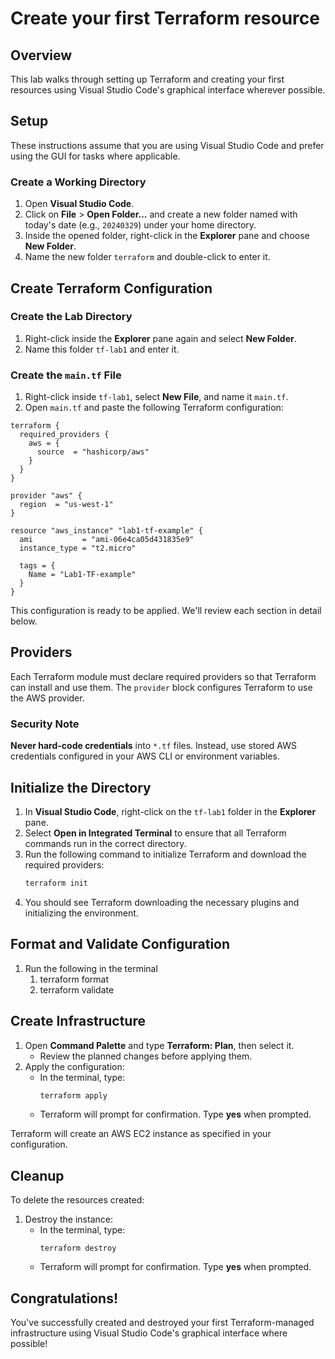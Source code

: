 # Create your first Terraform resource

## Overview

This lab walks through setting up Terraform and creating your first resources using Visual Studio Code's graphical interface wherever possible.

## Setup

These instructions assume that you are using Visual Studio Code and prefer using the GUI for tasks where applicable.

### Create a Working Directory

1. Open **Visual Studio Code**.
2. Click on **File** > **Open Folder...** and create a new folder named with today's date (e.g., `20240329`) under your home directory.
3. Inside the opened folder, right-click in the **Explorer** pane and choose **New Folder**.
4. Name the new folder `terraform` and double-click to enter it.

## Create Terraform Configuration

### Create the Lab Directory

1. Right-click inside the **Explorer** pane again and select **New Folder**.
2. Name this folder `tf-lab1` and enter it.

### Create the `main.tf` File

1. Right-click inside `tf-lab1`, select **New File**, and name it `main.tf`.
2. Open `main.tf` and paste the following Terraform configuration:

```hcl
terraform {
  required_providers {
    aws = {
      source  = "hashicorp/aws"
    }
  }
}

provider "aws" {
  region  = "us-west-1"
}

resource "aws_instance" "lab1-tf-example" {
  ami           = "ami-06e4ca05d431835e9"
  instance_type = "t2.micro"

  tags = {
    Name = "Lab1-TF-example"
  }
}
```

This configuration is ready to be applied. We'll review each section in detail below.

## Providers

Each Terraform module must declare required providers so that Terraform can install and use them. The `provider` block configures Terraform to use the AWS provider.

### Security Note

**Never hard-code credentials** into `*.tf` files. Instead, use stored AWS credentials configured in your AWS CLI or environment variables.

## Initialize the Directory

1. In **Visual Studio Code**, right-click on the `tf-lab1` folder in the **Explorer** pane.
2. Select **Open in Integrated Terminal** to ensure that all Terraform commands run in the correct directory.
3. Run the following command to initialize Terraform and download the required providers:
   ```sh
   terraform init
   ```
4. You should see Terraform downloading the necessary plugins and initializing the environment.

## Format and Validate Configuration

1. Run the following in the terminal 
   1. terraform format
   2. terraform validate

## Create Infrastructure

1. Open **Command Palette** and type **Terraform: Plan**, then select it.
   - Review the planned changes before applying them.
2. Apply the configuration:
   - In the terminal, type:
     ```sh
     terraform apply
     ```
   - Terraform will prompt for confirmation. Type **yes** when prompted.

Terraform will create an AWS EC2 instance as specified in your configuration.

## Cleanup

To delete the resources created:

1. Destroy the instance:
   - In the terminal, type:
     ```
     terraform destroy
     ```
   - Terraform will prompt for confirmation. Type **yes** when prompted.

## Congratulations!

You've successfully created and destroyed your first Terraform-managed infrastructure using Visual Studio Code's graphical interface where possible!


